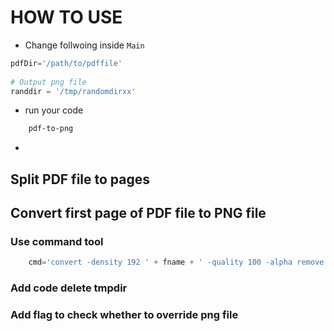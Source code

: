 # HOW TO USE
* Change follwoing inside `Main`

``` python
pdfDir='/path/to/pdffile'
		
# Output png file
randdir = '/tmp/randomdirxx'
```
* run your code

``` bash
	pdf-to-png
```

*
## Split PDF file to pages
## Convert first page of PDF file to PNG file
### Use command tool

``` python
	cmd='convert -density 192 ' + fname + ' -quality 100 -alpha remove ' + pngName
```

### Add code delete tmpdir
### Add flag to check whether to override png file

